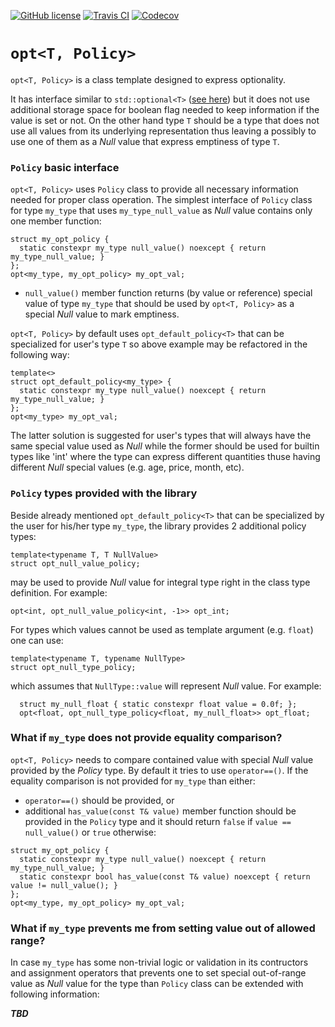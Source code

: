 [![GitHub license](https://img.shields.io/badge/license-MIT-blue.svg?maxAge=3600)](https://raw.githubusercontent.com/mpusz/opt/master/LICENSE)
[![Travis CI](https://img.shields.io/travis/mpusz/opt/master.svg)](https://travis-ci.org/mpusz/opt)
[![Codecov](https://img.shields.io/codecov/c/github/mpusz/opt/master.svg)](https://codecov.io/github/mpusz/opt?branch=master)

# `opt<T, Policy>`

`opt<T, Policy>` is a class template designed to express optionality.

It has interface similar to `std::optional<T>` ([see here](http://en.cppreference.com/w/cpp/utility/optional))
but it does not use additional storage space for boolean flag needed to keep information if
the value is set or not. On the other hand type `T` should be a type that does not use all
values from its underlying representation thus leaving a possibly to use one of them as a _Null_
value that express emptiness of type `T`.

### `Policy` basic interface

`opt<T, Policy>` uses `Policy` class to provide all necessary information needed for proper class operation. The
simplest interface of `Policy` class for type `my_type` that uses `my_type_null_value` as _Null_ value contains
only one member function:
```
struct my_opt_policy {
  static constexpr my_type null_value() noexcept { return my_type_null_value; }
};
opt<my_type, my_opt_policy> my_opt_val;
```
- `null_value()` member function returns (by value or reference) special value of type `my_type` that should be
   used by `opt<T, Policy>` as a special _Null_ value to mark emptiness.

`opt<T, Policy>` by default uses `opt_default_policy<T>` that can be specialized for user's type `T` so above example
may be refactored in the following way:
```
template<>
struct opt_default_policy<my_type> {
  static constexpr my_type null_value() noexcept { return my_type_null_value; }
};
opt<my_type> my_opt_val;
```

The latter solution is suggested for user's types that will always have the same special value used as _Null_ while
the former should be used for builtin types like 'int' where the type can express different quantities thuse having
different _Null_ special values (e.g. age, price, month, etc).

### `Policy` types provided with the library

Beside already mentioned `opt_default_policy<T>` that can be specialized by the user for his/her type `my_type`,
the library provides 2 additional policy types:
```
template<typename T, T NullValue>
struct opt_null_value_policy;
```
may be used to provide _Null_ value for integral type right in the class type definition. For example:
```
opt<int, opt_null_value_policy<int, -1>> opt_int;
```

For types which values cannot be used as template argument (e.g. `float`) one can use:
```
template<typename T, typename NullType>
struct opt_null_type_policy;
```
which assumes that `NullType::value` will represent _Null_ value. For example:
```
  struct my_null_float { static constexpr float value = 0.0f; };
  opt<float, opt_null_type_policy<float, my_null_float>> opt_float;
```

### What if `my_type` does not provide equality comparison?

`opt<T, Policy>` needs to compare contained value with special _Null_ value provided by the _Policy_ type. By default
it tries to use `operator==()`. If the equality comparison  is not provided for `my_type` than either:
- `operator==()` should be provided, or
- additional `has_value(const T& value)` member function should be provided in the `Policy` type and it should return
  `false` if `value == null_value()` or `true` otherwise:
```
struct my_opt_policy {
  static constexpr my_type null_value() noexcept { return my_type_null_value; }
  static constexpr bool has_value(const T& value) noexcept { return value != null_value(); }
};
opt<my_type, my_opt_policy> my_opt_val;
```

### What if `my_type` prevents me from setting value out of allowed range?

In case `my_type` has some non-trivial logic or validation in its contructors and assignment operators that prevents
one to set special out-of-range value as _Null_ value for the type than `Policy` class can be extended with following
information:

***TBD***
